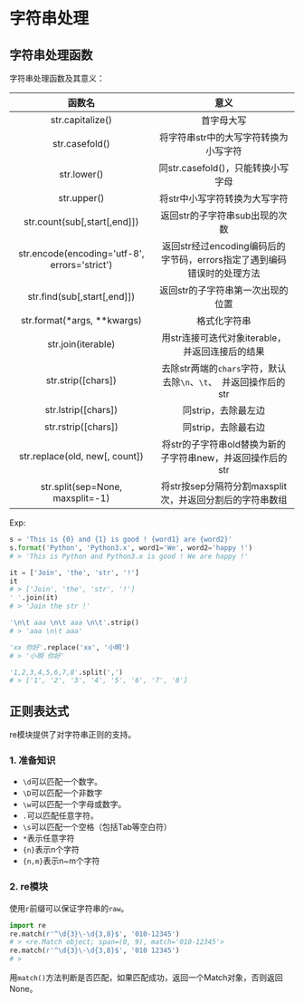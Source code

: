 # 字符串处理
## 字符串处理函数
字符串处理函数及其意义：

|                     函数名                     |                      意义                       |
|:-------------------------------------------:|:---------------------------------------------:|
|              str.capitalize()               |                     首字母大写                     |
|               str.casefold()                |             将字符串str中的大写字符转换为小写字符              |
|                 str.lower()                 |           同str.casefold()，只能转换小写字母            |
|                 str.upper()                 |               将str中小写字符转换为大写字符                |
|        str.count(sub[,start[,end]])         |              返回str的子字符串sub出现的次数               |
|str.encode(encoding='utf-8', errors='strict')| 返回str经过encoding编码后的字节码，errors指定了遇到编码错误时的处理方法  |
|            str.find(sub[,start[,end]])|              返回str的子字符串第一次出现的位置               |
|str.format(*args, **kwargs)|                    格式化字符串                     |
|str.join(iterable)|         用str连接可迭代对象iterable，并返回连接后的结果         |
|str.strip([chars])| 去除str两端的`chars`字符，默认去除`\n`、`\t`、` `并返回操作后的str |
|str.lstrip([chars])|                 同strip，去除最左边                  |
|str.rstrip([chars])|                 同strip，去除最右边                  |
|str.replace(old, new[, count])|      将str的子字符串old替换为新的子字符串new，并返回操作后的str      |
|str.split(sep=None, maxsplit=-1)|      将str按sep分隔符分割maxsplit次，并返回分割后的字符串数组      |

Exp:
```python
s = 'This is {0} and {1} is good ! {word1} are {word2}'
s.format('Python', 'Python3.x', word1='We', word2='happy !')
# > 'This is Python and Python3.x is good ! We are happy !'

it = ['Join', 'the', 'str', '!']
it
# > ['Join', 'the', 'str', '!']
' '.join(it)
# > 'Join the str !'

'\n\t aaa \n\t aaa \n\t'.strip()
# > 'aaa \n\t aaa'

'xx 你好'.replace('xx', '小明')
# > '小明 你好'

'1,2,3,4,5,6,7,8'.split(',')
# > ['1', '2', '3', '4', '5', '6', '7', '8']
```

## 正则表达式
re模块提供了对字符串正则的支持。

### 1. 准备知识

+ `\d`可以匹配一个数字。
+ `\D`可以匹配一个非数字
+ `\w`可以匹配一个字母或数字。
+ `.`可以匹配任意字符。
+ `\s`可以匹配一个空格（包括Tab等空白符）
+ `*`表示任意字符
+ `{n}`表示n个字符
+ `{n,m}`表示n~m个字符

### 2. re模块
使用`r`前缀可以保证字符串的`raw`。

```python
import re
re.match(r'^\d{3}\-\d{3,8}$', '010-12345')
# > <re.Match object; span=(0, 9), match='010-12345'>
re.match(r'^\d{3}\-\d{3,8}$', '010 12345')
# > 
```
用`match()`方法判断是否匹配，如果匹配成功，返回一个Match对象，否则返回None。
